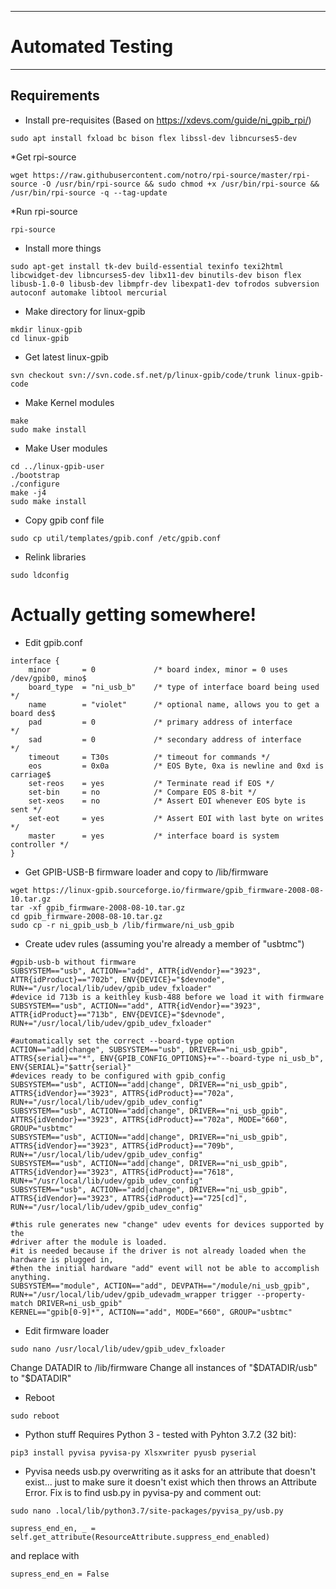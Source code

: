 ***
# Automated Testing
***

## Requirements

* Install pre-requisites (Based on https://xdevs.com/guide/ni_gpib_rpi/)
```
sudo apt install fxload bc bison flex libssl-dev libncurses5-dev
```
*Get rpi-source
```
wget https://raw.githubusercontent.com/notro/rpi-source/master/rpi-source -O /usr/bin/rpi-source && sudo chmod +x /usr/bin/rpi-source && /usr/bin/rpi-source -q --tag-update
```

*Run rpi-source
```
rpi-source
```

* Install more things
```
sudo apt-get install tk-dev build-essential texinfo texi2html libcwidget-dev libncurses5-dev libx11-dev binutils-dev bison flex libusb-1.0-0 libusb-dev libmpfr-dev libexpat1-dev tofrodos subversion autoconf automake libtool mercurial
```

* Make directory for linux-gpib
```
mkdir linux-gpib
cd linux-gpib
```

* Get latest linux-gpib
```
svn checkout svn://svn.code.sf.net/p/linux-gpib/code/trunk linux-gpib-code
```

* Make Kernel modules
```cd linux-gpib-kernel
make 
sudo make install
```

* Make User modules
```
cd ../linux-gpib-user
./bootstrap
./configure
make -j4
sudo make install
```

* Copy gpib conf file
```
sudo cp util/templates/gpib.conf /etc/gpib.conf
```

* Relink libraries
```
sudo ldconfig
```

# Actually getting somewhere!

* Edit gpib.conf
```
interface {
    minor       = 0             /* board index, minor = 0 uses /dev/gpib0, mino$
    board_type  = "ni_usb_b"    /* type of interface board being used */
    name        = "violet"      /* optional name, allows you to get a board des$
    pad         = 0             /* primary address of interface             */
    sad         = 0             /* secondary address of interface           */
    timeout     = T30s          /* timeout for commands */
    eos         = 0x0a          /* EOS Byte, 0xa is newline and 0xd is carriage$
    set-reos    = yes           /* Terminate read if EOS */
    set-bin     = no            /* Compare EOS 8-bit */
    set-xeos    = no            /* Assert EOI whenever EOS byte is sent */
    set-eot     = yes           /* Assert EOI with last byte on writes */
    master      = yes           /* interface board is system controller */
}
```

* Get GPIB-USB-B firmware loader and copy to /lib/firmware
```
wget https://linux-gpib.sourceforge.io/firmware/gpib_firmware-2008-08-10.tar.gz
tar -xf gpib_firmware-2008-08-10.tar.gz
cd gpib_firmware-2008-08-10.tar.gz
sudo cp -r ni_gpib_usb_b /lib/firmware/ni_usb_gpib

```

* Create udev rules (assuming you're already a member of "usbtmc")
```
#gpib-usb-b without firmware
SUBSYSTEM=="usb", ACTION=="add", ATTR{idVendor}=="3923", ATTR{idProduct}=="702b", ENV{DEVICE}="$devnode", RUN+="/usr/local/lib/udev/gpib_udev_fxloader"
#device id 713b is a keithley kusb-488 before we load it with firmware
SUBSYSTEM=="usb", ACTION=="add", ATTR{idVendor}=="3923", ATTR{idProduct}=="713b", ENV{DEVICE}="$devnode", RUN+="/usr/local/lib/udev/gpib_udev_fxloader"

#automatically set the correct --board-type option
ACTION=="add|change", SUBSYSTEM=="usb", DRIVER=="ni_usb_gpib", ATTRS{serial}=="*", ENV{GPIB_CONFIG_OPTIONS}+="--board-type ni_usb_b", ENV{SERIAL}="$attr{serial}"
#devices ready to be configured with gpib_config
SUBSYSTEM=="usb", ACTION=="add|change", DRIVER=="ni_usb_gpib", ATTRS{idVendor}=="3923", ATTRS{idProduct}=="702a", RUN+="/usr/local/lib/udev/gpib_udev_config"
SUBSYSTEM=="usb", ACTION=="add|change", DRIVER=="ni_usb_gpib", ATTRS{idVendor}=="3923", ATTRS{idProduct}=="702a", MODE="660", GROUP="usbtmc"
SUBSYSTEM=="usb", ACTION=="add|change", DRIVER=="ni_usb_gpib", ATTRS{idVendor}=="3923", ATTRS{idProduct}=="709b", RUN+="/usr/local/lib/udev/gpib_udev_config"
SUBSYSTEM=="usb", ACTION=="add|change", DRIVER=="ni_usb_gpib", ATTRS{idVendor}=="3923", ATTRS{idProduct}=="7618", RUN+="/usr/local/lib/udev/gpib_udev_config"
SUBSYSTEM=="usb", ACTION=="add|change", DRIVER=="ni_usb_gpib", ATTRS{idVendor}=="3923", ATTRS{idProduct}=="725[cd]", RUN+="/usr/local/lib/udev/gpib_udev_config"

#this rule generates new "change" udev events for devices supported by the
#driver after the module is loaded.
#it is needed because if the driver is not already loaded when the hardware is plugged in,
#then the initial hardware "add" event will not be able to accomplish anything.
SUBSYSTEM=="module", ACTION=="add", DEVPATH=="/module/ni_usb_gpib", RUN+="/usr/local/lib/udev/gpib_udevadm_wrapper trigger --property-match DRIVER=ni_usb_gpib"
KERNEL=="gpib[0-9]*", ACTION=="add", MODE="660", GROUP="usbtmc"
```

* Edit firmware loader
```
sudo nano /usr/local/lib/udev/gpib_udev_fxloader
```

Change DATADIR to /lib/firmware
Change all instances of "$DATADIR/usb" to "$DATADIR"

* Reboot
```
sudo reboot
```

* Python stuff
Requires Python 3 - tested with Pyhton 3.7.2 (32 bit):

```
pip3 install pyvisa pyvisa-py Xlsxwriter pyusb pyserial
```

* Pyvisa needs usb.py overwriting as it asks for an attribute that doesn't exist... just to make sure it doesn't exist which then throws an Attribute Error. Fix is to find usb.py in pyvisa-py and comment out:
```
sudo nano .local/lib/python3.7/site-packages/pyvisa_py/usb.py
```

```
supress_end_en, _ = self.get_attribute(ResourceAttribute.suppress_end_enabled)        
```
and replace with
```
supress_end_en = False

